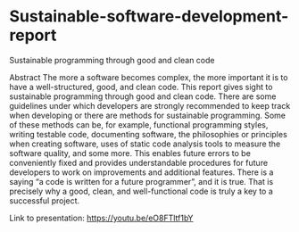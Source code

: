 # Sustainable-software-development-report
Sustainable programming through good and clean code

Abstract
The more a software becomes complex, the more important it is to have a well-structured, good, and clean code. This report gives sight to sustainable programming through good and clean code. There are some guidelines under which developers are strongly recommended to keep track when developing or there are methods for sustainable programming. Some of these methods can be, for example, functional programming styles, writing testable code, documenting software, the philosophies or principles when creating software, uses of static code analysis tools to measure the software quality, and some more. This enables future errors to be conveniently fixed and provides understandable procedures for future developers to work on improvements and additional features. There is a saying “a code is written for a future programmer”, and it is true. That is precisely why a good, clean, and well-functional code is truly a key to a successful project.




Link to presentation: https://youtu.be/eO8FTltf1bY
